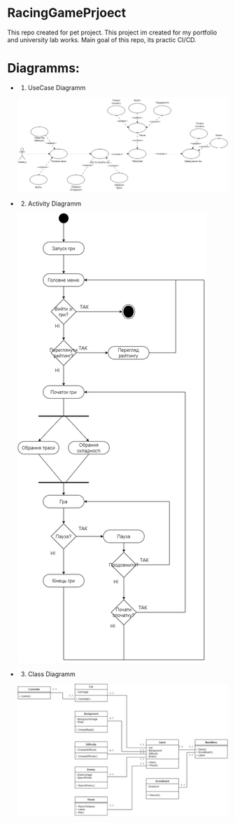 # RacingGamePrjoect
This repo created for pet project. This project im created for my portfolio and university lab works. Main goal of this repo, its practic CI/CD.

# Diagramms: 
- 1) UseCase Diagramm

    ![use-case](/Diagramms/use-case-race.png)

- 2) Activity Diagramm

    ![activity](/Diagramms/activity.png)

- 3) Class Diagramm

    ![classes](/Diagramms/ClassesRace.png)
